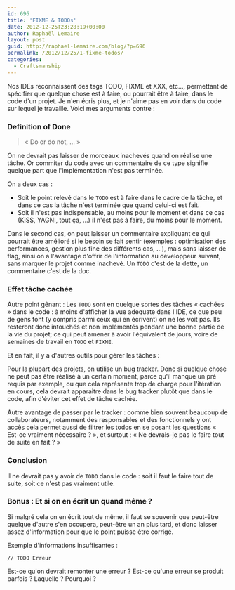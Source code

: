```yaml
---
id: 696
title: 'FIXME & TODOs'
date: 2012-12-25T23:28:19+00:00
author: Raphaël Lemaire
layout: post
guid: http://raphael-lemaire.com/blog/?p=696
permalink: /2012/12/25/1-fixme-todos/
categories:
  - Craftsmanship
---
```

Nos IDEs reconnaissent des tags TODO, FIXME et XXX, etc&#8230;, permettant de spécifier que quelque chose est à faire, ou pourrait être à faire, dans le code d'un projet. Je n'en écris plus, et je n'aime pas en voir dans du code sur lequel je travaille. Voici mes arguments contre :

### Definition of Done

> « Do or do not, &#8230; »

On ne devrait pas laisser de morceaux inachevés quand on réalise une tâche. Or commiter du code avec un commentaire de ce type signifie quelque part que l'implémentation n'est pas terminée.

On a deux cas :

  * Soit le point relevé dans le `TODO` est à faire dans le cadre de la tâche, et dans ce cas la tâche n'est terminée que quand celui-ci est fait.
  * Soit il n'est pas indispensable, au moins pour le moment et dans ce cas (KISS, YAGNI, tout ça, &#8230;) il n'est pas à faire, du moins pour le moment.

Dans le second cas, on peut laisser un commentaire expliquant ce qui pourrait être amélioré si le besoin se fait sentir (exemples : optimisation des performances, gestion plus fine des différents cas, &#8230;), mais sans laisser de flag, ainsi on a l'avantage d'offrir de l'information au développeur suivant, sans marquer le projet comme inachevé. Un `TODO` c'est de la dette, un commentaire c'est de la doc.

### Effet tâche cachée

Autre point gênant : Les `TODO` sont en quelque sortes des tâches « cachées » dans le code : à moins d'afficher la vue adequate dans l'IDE, ce que peu de gens font (y compris parmi ceux qui en écrivent) on ne les voit pas. Ils resteront donc intouchés et non implémentés pendant une bonne partie de la vie du projet; ce qui peut amener à avoir l'équivalent de jours, voire de semaines de travail en `TODO` et `FIXME`.

Et en fait, il y a d'autres outils pour gérer les tâches :

Pour la plupart des projets, on utilise un bug tracker. Donc si quelque chose ne peut pas être réalisé à un certain moment, parce qu'il manque un pré requis par exemple, ou que cela représente trop de charge pour l'itération en cours, cela devrait apparaitre dans le bug tracker plutôt que dans le code, afin d'éviter cet effet de tâche cachée.

Autre avantage de passer par le tracker : comme bien souvent beaucoup de collaborateurs, notamment des responsables et des fonctionnels y ont accès cela permet aussi de filtrer les todos en se posant les questions « Est-ce vraiment nécessaire ? », et surtout : « Ne devrais-je pas le faire tout de suite en fait ? »

### Conclusion

Il ne devrait pas y avoir de `TODO` dans le code : soit il faut le faire tout de suite, soit ce n'est pas vraiment utile.

### Bonus : Et si on en écrit un quand même ?

Si malgré cela on en écrit tout de même, il faut se souvenir que peut-être quelque d'autre s'en occupera, peut-être un an plus tard, et donc laisser assez d'information pour que le point puisse être corrigé.

Exemple d'informations insuffisantes :

`// TODO Erreur`

Est-ce qu'on devrait remonter une erreur ? Est-ce qu'une erreur se produit parfois ? Laquelle ? Pourquoi ?

&nbsp;